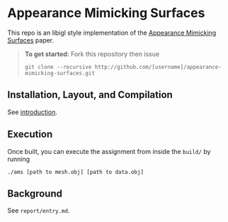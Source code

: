 # Appearance Mimicking Surfaces
This repo is an libigl style implementation of the [Appearance Mimicking Surfaces](https://cims.nyu.edu/gcl/papers/mimicking-2014.pdf) paper.

> **To get started:** Fork this repository then issue
> 
>     git clone --recursive http://github.com/[username]/appearance-mimicking-surfaces.git
>

## Installation, Layout, and Compilation

See
[introduction](http://github.com/alecjacobson/geometry-processing-introduction).

## Execution

Once built, you can execute the assignment from inside the `build/` by running

    ./ams [path to mesh.obj] [path to data.obj]


## Background
See `report/entry.md`.

